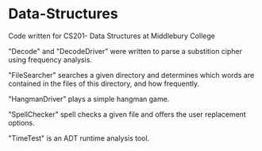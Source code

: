 # Data-Structures
Code written for CS201- Data Structures at Middlebury College

"Decode" and "DecodeDriver" were written to parse a substition cipher using frequency analysis.

"FileSearcher" searches a given directory and determines which words are contained in the files of this directory, and how frequently.

"HangmanDriver" plays a simple hangman game.

"SpellChecker" spell checks a given file and offers the user replacement options.

"TimeTest" is an ADT runtime analysis tool.
